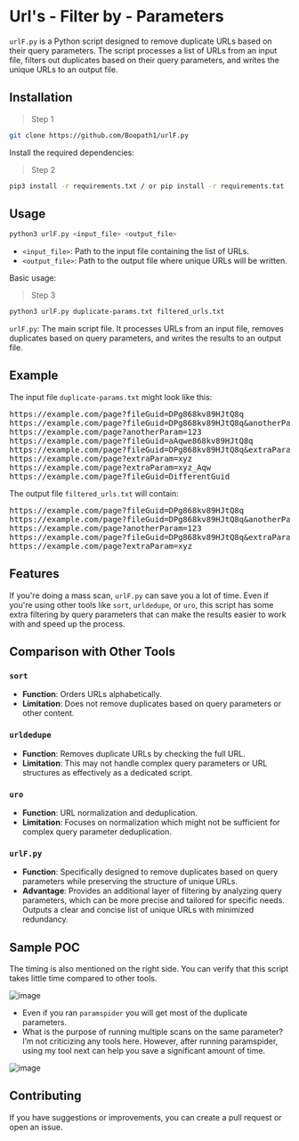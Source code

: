 # Url's - Filter by - Parameters
`urlF.py` is a Python script designed to remove duplicate URLs based on their query parameters. The script processes a list of URLs from an input file, filters out duplicates based on their query parameters, and writes the unique URLs to an output file.

## Installation

> Step 1
```sh
git clone https://github.com/Boopath1/urlF.py
```

Install the required dependencies:
> Step 2
```sh
pip3 install -r requirements.txt / or pip install -r requirements.txt
```

## Usage
```sh
python3 urlF.py <input_file> <output_file>
```

- `<input_file>`: Path to the input file containing the list of URLs.
- `<output_file>`: Path to the output file where unique URLs will be written.

Basic usage:
> Step 3
```sh
python3 urlF.py duplicate-params.txt filtered_urls.txt
```
`urlF.py`: The main script file. It processes URLs from an input file, removes duplicates based on query parameters, and writes the results to an output file.

## Example
The input file `duplicate-params.txt` might look like this:
<pre>
https://example.com/page?fileGuid=DPg868kv89HJtQ8q
https://example.com/page?fileGuid=DPg868kv89HJtQ8q&anotherParam=123
https://example.com/page?anotherParam=123
https://example.com/page?fileGuid=aAqwe868kv89HJtQ8q
https://example.com/page?fileGuid=DPg868kv89HJtQ8q&extraParam=xyz
https://example.com/page?extraParam=xyz
https://example.com/page?extraParam=xyz_Aqw
https://example.com/page?fileGuid=DifferentGuid
</pre>

The output file `filtered_urls.txt` will contain:
<pre>
https://example.com/page?fileGuid=DPg868kv89HJtQ8q
https://example.com/page?fileGuid=DPg868kv89HJtQ8q&anotherParam=123
https://example.com/page?anotherParam=123
https://example.com/page?fileGuid=DPg868kv89HJtQ8q&extraParam=xyz
https://example.com/page?extraParam=xyz
</pre>


## Features
If you're doing a mass scan, `urlF.py` can save you a lot of time. Even if you're using other tools like `sort`, `urldedupe`, or `uro`, this script has some extra filtering by query parameters that can make the results easier to work with and speed up the process.

## Comparison with Other Tools

### `sort`

- **Function**: Orders URLs alphabetically.
- **Limitation**: Does not remove duplicates based on query parameters or other content.

### `urldedupe`

- **Function**: Removes duplicate URLs by checking the full URL.
- **Limitation**: This may not handle complex query parameters or URL structures as effectively as a dedicated script.

### `uro`

- **Function**: URL normalization and deduplication.
- **Limitation**: Focuses on normalization which might not be sufficient for complex query parameter deduplication.

### `urlF.py`

- **Function**: Specifically designed to remove duplicates based on query parameters while preserving the structure of unique URLs.
- **Advantage**: Provides an additional layer of filtering by analyzing query parameters, which can be more precise and tailored for specific needs. Outputs a clear and concise list of unique URLs with minimized redundancy.

## Sample POC

The timing is also mentioned on the right side. You can verify that this script takes little time compared to other tools.

![image](https://github.com/user-attachments/assets/eec38c30-b47e-4729-a25d-f00cbc3761e0)

- Even if you ran `paramspider` you will get most of the duplicate parameters.
- What is the purpose of running multiple scans on the same parameter? I’m not criticizing any tools here. However, after running paramspider, using my tool next can help you save a significant amount of time.

![image](https://github.com/user-attachments/assets/1f9bdbab-016d-4f53-91fa-dcc5e2d80143)

## Contributing

If you have suggestions or improvements, you can create a pull request or open an issue.
